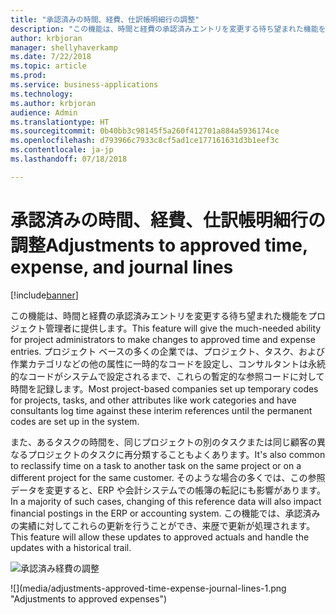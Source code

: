 ```yaml
---
title: "承認済みの時間、経費、仕訳帳明細行の調整"
description: "この機能は、時間と経費の承認済みエントリを変更する待ち望まれた機能をプロジェクト管理者に提供します。"
author: krbjoran
manager: shellyhaverkamp
ms.date: 7/22/2018
ms.topic: article
ms.prod: 
ms.service: business-applications
ms.technology: 
ms.author: krbjoran
audience: Admin
ms.translationtype: HT
ms.sourcegitcommit: 0b40bb3c98145f5a260f412701a884a5936174ce
ms.openlocfilehash: d793966c7933c8cf5ad1ce177161631d3b1eef3c
ms.contentlocale: ja-jp
ms.lasthandoff: 07/18/2018

---
```

#  <a name="adjustments-to-approved-time-expense-and-journal-lines"></a><span data-ttu-id="6c13f-103">承認済みの時間、経費、仕訳帳明細行の調整</span><span class="sxs-lookup"><span data-stu-id="6c13f-103">Adjustments to approved time, expense, and journal lines</span></span> 


[!include[banner](../../../../includes/banner.md)]

<span data-ttu-id="6c13f-104">この機能は、時間と経費の承認済みエントリを変更する待ち望まれた機能をプロジェクト管理者に提供します。</span><span class="sxs-lookup"><span data-stu-id="6c13f-104">This feature will give the much-needed ability for project administrators to make changes to approved time and expense entries.</span></span> <span data-ttu-id="6c13f-105">プロジェクト ベースの多くの企業では、プロジェクト、タスク、および作業カテゴリなどの他の属性に一時的なコードを設定し、コンサルタントは永続的なコードがシステムで設定されるまで、これらの暫定的な参照コードに対して時間を記録します。</span><span class="sxs-lookup"><span data-stu-id="6c13f-105">Most project-based companies set up temporary codes for projects, tasks, and other attributes like work categories and have consultants log time against these interim references until the permanent codes are set up in the system.</span></span> 

<span data-ttu-id="6c13f-106">また、あるタスクの時間を、同じプロジェクトの別のタスクまたは同じ顧客の異なるプロジェクトのタスクに再分類することもよくあります。</span><span class="sxs-lookup"><span data-stu-id="6c13f-106">It's also common to reclassify time on a task to another task on the same project or on a different project for the same customer.</span></span> <span data-ttu-id="6c13f-107">そのような場合の多くでは、この参照データを変更すると、ERP や会計システムでの帳簿の転記にも影響があります。</span><span class="sxs-lookup"><span data-stu-id="6c13f-107">In a majority of such cases, changing of this reference data will also impact financial postings in the ERP or accounting system.</span></span> <span data-ttu-id="6c13f-108">この機能では、承認済みの実績に対してこれらの更新を行うことができ、来歴で更新が処理されます。</span><span class="sxs-lookup"><span data-stu-id="6c13f-108">This feature will allow these updates to approved actuals and handle the updates with a historical trail.</span></span>

<span data-ttu-id="6c13f-109">![](media/adjustments-approved-time-expense-journal-lines-1.png "承認済み経費の調整")
<!-- Picture 2 --></span><span class="sxs-lookup"><span data-stu-id="6c13f-109">![](media/adjustments-approved-time-expense-journal-lines-1.png "Adjustments to approved expenses")
<!-- Picture 2 --></span></span>


